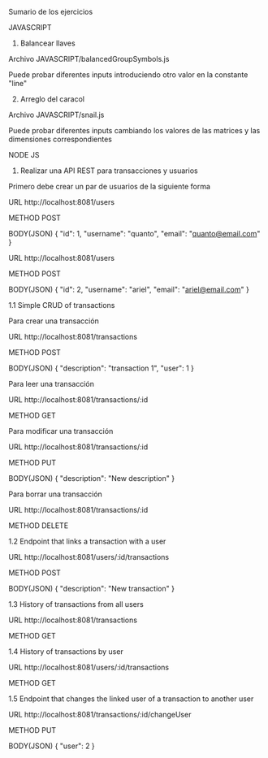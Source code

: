 Sumario de los ejercicios

JAVASCRIPT

1. Balancear llaves

Archivo JAVASCRIPT/balancedGroupSymbols.js

Puede probar diferentes inputs introduciendo otro valor en la constante "line"

2. Arreglo del caracol

Archivo JAVASCRIPT/snail.js

Puede probar diferentes inputs cambiando los valores de las matrices y las dimensiones correspondientes


NODE JS

1. Realizar una API REST para transacciones y usuarios

Primero debe crear un par de usuarios de la siguiente forma

URL http://localhost:8081/users

METHOD POST

BODY(JSON) {
				"id": 1,
				"username": "quanto",
				"email": "quanto@email.com"
			}
			
URL http://localhost:8081/users

METHOD POST

BODY(JSON) {
				"id": 2,
				"username": "ariel",
				"email": "ariel@email.com"
			}

1.1 Simple CRUD of transactions

Para crear una transacción

URL http://localhost:8081/transactions

METHOD POST

BODY(JSON) {
				"description": "transaction 1",
				"user": 1
			}
			
Para leer una transacción

URL http://localhost:8081/transactions/:id

METHOD GET

Para modificar una transacción

URL http://localhost:8081/transactions/:id

METHOD PUT

BODY(JSON) {
				"description": "New description"
			}
			
Para borrar una transacción

URL http://localhost:8081/transactions/:id

METHOD DELETE


1.2 Endpoint that links a transaction with a user

URL http://localhost:8081/users/:id/transactions

METHOD POST

BODY(JSON) {
				"description": "New transaction"
			}
			
			
1.3 History of transactions from all users

URL http://localhost:8081/transactions

METHOD GET


1.4 History of transactions by user

URL http://localhost:8081/users/:id/transactions

METHOD GET


1.5 Endpoint that changes the linked user of a transaction to another user

URL http://localhost:8081/transactions/:id/changeUser

METHOD PUT

BODY(JSON) {
				"user": 2
			}